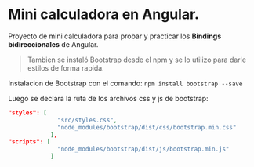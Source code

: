 # Mini calculadora en Angular.

Proyecto de mini calculadora para probar y practicar los **Bindings bidireccionales** de Angular.

> Tambien se instaló Bootstrap desde el npm y se lo utilizo para darle estilos de forma rapida.

Instalacion de Bootstrap con el comando:
`npm install bootstrap --save`

Luego se declara la ruta de los archivos css y js de bootstrap:
```json
"styles": [
              "src/styles.css",
              "node_modules/bootstrap/dist/css/bootstrap.min.css"
            ],
"scripts": [
              "node_modules/bootstrap/dist/js/bootstrap.min.js"
            ]
```